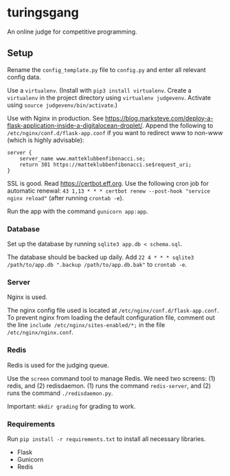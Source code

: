 # turingsgang
An online judge for competitive programming.

## Setup

Rename the `config_template.py` file to `config.py` and enter all relevant config data.

Use a `virtualenv`. (Install with `pip3 install virtualenv`. Create a `virtualenv` in the project directory using `virtualenv judgevenv`. Activate using `source judgevenv/bin/activate`.)

Use with Nginx in production. See https://blog.marksteve.com/deploy-a-flask-application-inside-a-digitalocean-droplet/. Append the following to `/etc/nginx/conf.d/flask-app.conf` if you want to redirect www to non-www (which is highly advisable): 
```
server {
    server_name www.matteklubbenfibonacci.se;
    return 301 https://matteklubbenfibonacci.se$request_uri;
}
```

SSL is good. Read https://certbot.eff.org. Use the following cron job for automatic renewal: `43 1,13 * * * certbot renew --post-hook "service nginx reload"` (after running `crontab -e`).

Run the app with the command `gunicorn app:app`.


### Database

Set up the database by running `sqlite3 app.db < schema.sql`.

The database should be backed up daily. Add `22 4 * * * sqlite3 /path/to/app.db ".backup /path/to/app.db.bak"` to `crontab -e`.

### Server

Nginx is used.

The nginx config file used is located at `/etc/nginx/conf.d/flask-app.conf`. To prevent nginx from loading the default configuration file, comment out the line `include /etc/nginx/sites-enabled/*;` in the file `/etc/nginx/nginx.conf`.


### Redis

Redis is used for the judging queue.

Use the `screen` command tool to manage Redis. We need two screens: (1) redis, and (2) redisdaemon. (1) runs the command `redis-server`, and (2) runs the command `./redisdaemon.py`.

Important: `mkdir grading` for grading to work.

### Requirements

Run `pip install -r requirements.txt` to install all necessary libraries.

- Flask
- Gunicorn
- Redis
